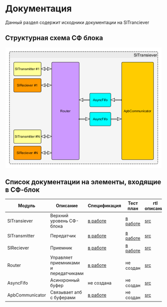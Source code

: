 
# Документация
Данный раздел содержит исходники документации на SlTranciever

## Структурная схема СФ блока
![Структрная схема](../img/SlTrancieverStructure.png)

## Список документации на элементы, входящие в СФ-блок

|Модуль                 |Описание                             |Спецификация         |Тест план            |rtl описание   | Тестовое окружение
|-----------------------|-------------------------------------|---------------------|---------------------|-------------- |--------------------
|SlTransiever           |Верхний уровень СФ-блока             |[в работе][TopSpec]  |[в работе][TopTest]  |[src][MainRtl] |[TB][MainTb]             
|SlTransmitter          |Передатчик                           |[в работе][TransSpec]|[в работе][TransTest]|[src][TransRtl]|[TB][TransTb]             
|SlReciever             |Приемник                             |[в работе][RecSpec]  |[в работе][RecTest]  |[src][RecRtl]  |[TB][RecTb]            
|Router                 |Управляет приемниками и передатчиками|[в работе][RoutSpec] |не создан            |[src][RoutRtl] |[TB][RoutTb]
|AsyncFifo              |Асинхронный буфер                    |не создана           |не создан            |[src][FifoRtl] |[TB][FifoTb]
|ApbCommunicator        |Связывает апб с буферами             |[в работе][ApbSpec]  |не создан            |[src][ApbRtl]  |[TB][ApbTb]

[TopSpec]: sl_tranciever_spec.adoc
[TopTest]: apb_sl_brdige_test_plan.adoc
[TransSpec]: sl_tx_spec.adoc
[TransTest]: sl_tx_test_plan.adoc
[RecSpec]: sl_rx_spec.adoc
[RecTest]: sl_rx_test_plan.adoc
[RoutSpec]: router_spec.adoc
[ApbSpec]: apb_2_fifo_spec.adoc

[MainRtl]:../../rtl/SlTransiever.v
[MainTb]:../../bench/hdl/SLTransieverTB.sv
[RoutRtl]:../../rtl/Router.v
[RoutTb]:../../bench/hdl/RouterTB.sv
[RecRtl]:../../rtl/SlReciever.v
[RecTb]:../../bench/hdl/SlReceiverTB.sv
[TransRtl]:../../rtl/SlTransmitter.v
[TransTb]:../../bench/hdl/SlTransmitterTB.sv
[ApbRtl]:../../rtl/ApbCommunicator.v
[ApbTb]:../../bench/hdl/ApbCommunicatorTb.sv
[FifoRtl]:../../rtl/AsyncFifo.v
[FifoTb]:../../bench/hdl/AsyncFifoTb.sv
